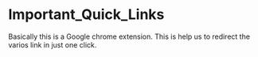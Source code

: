 # Important_Quick_Links
Basically this is a Google chrome extension.
This is help us to redirect the varios link in just one click.
